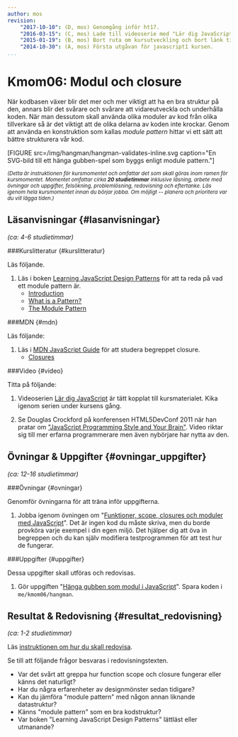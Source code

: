 ```yaml
---
author: mos
revision:
    "2017-10-10": (D, mos) Genomgång inför ht17.
    "2016-03-15": (C, mos) Lade till videoserie med "Lär dig JavaScript".
    "2015-01-19": (B, mos) Bort ruta om kursutveckling och bort länk till youtube-serie.
    "2014-10-30": (A, mos) Första utgåvan för javascript1 kursen.
...
```

Kmom06: Modul och closure
==================================

När kodbasen växer blir det mer och mer viktigt att ha en bra struktur på den, annars blir det svårare och svårare att vidareutveckla och underhålla koden. När man dessutom skall använda olika moduler av kod från olika tillverkare så är det viktigt att de olika delarna av koden inte krockar. Genom att använda en konstruktion som kallas *module pattern* hittar vi ett sätt att bättre strukturera vår kod.

<!--more-->

[FIGURE src=/img/hangman/hangman-validates-inline.svg caption="En SVG-bild till ett hänga gubben-spel som byggs enligt module pattern."]

<small><i>(Detta är instruktionen för kursmomentet och omfattar det som skall göras inom ramen för kursmomentet. Momentet omfattar cirka **20 studietimmar** inklusive läsning, arbete med övningar och uppgifter, felsökning, problemlösning, redovisning och eftertanke. Läs igenom hela kursmomentet innan du börjar jobba. Om möjligt -- planera och prioritera var du vill lägga tiden.)</i></small>



Läsanvisningar  {#lasanvisningar}
---------------------------------

*(ca: 4-6 studietimmar)*


###Kurslitteratur  {#kurslitteratur}

Läs följande.

1. Läs i boken [Learning JavaScript Design Patterns](http://addyosmani.com/resources/essentialjsdesignpatterns/book/) för att ta reda på vad ett module pattern är.
    * [Introduction](http://addyosmani.com/resources/essentialjsdesignpatterns/book/#introduction)
    * [What is a Pattern?](http://addyosmani.com/resources/essentialjsdesignpatterns/book/#whatisapattern)
    * [The Module Pattern](http://addyosmani.com/resources/essentialjsdesignpatterns/book/#modulepatternjavascript)



###MDN {#mdn}

Läs följande:

1. Läs i [MDN JavaScript Guide](https://developer.mozilla.org/en-US/docs/Web/JavaScript/Guide) för att studera begreppet closure.
    * [Closures](https://developer.mozilla.org/en-US/docs/Web/JavaScript/Guide/Closures)



<!--
###Artiklar {#artiklar}
-->



###Video  {#video}

Titta på följande:

1. Videoserien [Lär dig JavaScript](https://www.youtube.com/playlist?list=PLKtP9l5q3ce_YXUQlr5aAzJ406vSsmeMT) är tätt kopplat till kursmaterialet. Kika igenom serien under kursens gång.

1. Se Douglas Crockford på konferensen HTML5DevConf 2011 när han pratar om ["JavaScript Programming Style and Your Brain"](https://www.youtube.com/watch?v=cIOIyfRoGcM). Video riktar sig till mer erfarna programmerare men även nybörjare har nytta av den.



<!--
###Lästips {#lastips}

Det finns inga lästips.
-->



Övningar & Uppgifter  {#ovningar_uppgifter}
-------------------------------------------

*(ca: 12-16 studietimmar)*


###Övningar {#ovningar}

Genomför övningarna för att träna inför uppgifterna.

1. Jobba igenom övningen om "[Funktioner, scope, closures och moduler med JavaScript](kunskap/funktioner-scope-closures-och-moduler-med-javascript)". Det är ingen kod du måste skriva, men du borde provköra varje exempel i din egen miljö. Det hjälper dig att öva in begreppen och du kan själv modifiera testprogrammen för att test hur de fungerar.



###Uppgifter {#uppgifter}

Dessa uppgifter skall utföras och redovisas.

1. Gör uppgiften "[Hänga gubben som modul i JavaScript](uppgift/hanga-gubben-som-modul-i-javascript)". Spara koden i `me/kmom06/hangman`.



<!--
###Extra {#extra}

Det finns inga extra uppgifter.
-->



Resultat & Redovisning  {#resultat_redovisning}
-----------------------------------------------

*(ca: 1-2 studietimmar)*

Läs [instruktionen om hur du skall redovisa](./../redovisa).

Se till att följande frågor besvaras i redovisningstexten.

* Var det svårt att greppa hur function scope och closure fungerar eller känns det naturligt?
* Har du några erfarenheter av designmönster sedan tidigare?
* Kan du jämföra "module pattern" med någon annan liknande datastruktur?
* Känns "module pattern" som en bra kodstruktur?
* Var boken "Learning JavaScript Design Patterns" lättläst eller utmanande?
